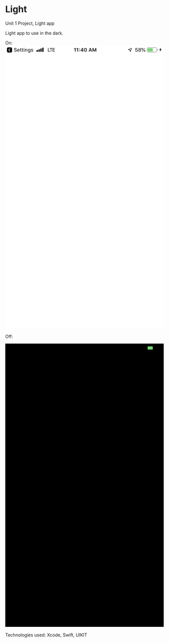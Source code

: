 # Light
Unit 1 Project, Light app

Light app to use in the dark.

On: 
![myimage-alt-tag](https://github.com/FabiolaSaga/Light/blob/master/ON.PNG)

Off: 

![myimage-alt-tag](https://github.com/FabiolaSaga/Light/blob/master/OFF.PNG)

Technologies used: Xcode, Swift, UIKIT
